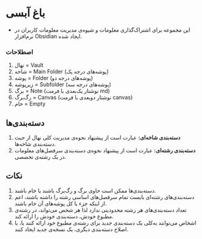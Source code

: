 # باغ آبسی

- این مجموعه برای اشتراک‌گذاری معلومات و شیوه‌ی مدیریت معلومات کاربران در نرم‌افزار Obsidian ایجاد شده.

### اصطلاحات
1. نهال = Vault
2. شاخه = Main Folder (پوشه‌های درجه یک)
3. پوشه = Folder (پوشه‌های درجه دو)
4. زیرپوشه = Subfolder (پوشه‌های درجه سه)
5. برگ = Note (نوشتار یک‌بعدی با فرمت md)
6. رگ‌برگ = Canvas (نوشتار دوبعدی با فرمت canvas)
7. خام = Empty

## دسته‌بندی‌ها
1. **دسته‌بندی شاخه‌ای:** عبارت است از پیشنهاد نحوه‌ی مدیریت کلی نهال از حیث دسته‌بندی شاخه‌ها.
2. **دسته‌بندی رشته‌ای:** عبارت است از پیشنهاد نحوه‌ی دسته‌بندی سرفصل‌های معلومات در یک رشته‌ی تخصصی.

## نکات

1. دسته‌بندی‌ها ممکن است حاوی برگ و رگ‌برگ باشند یا خام باشند.
2. دسته‌بندی‌های رشته‌ای بایست تمام سرفصل‌های اساسی رشته را داشته باشند، اعم از اینکه جزء یا کل پوشه‌های آن خام باشند.
3. تعداد دسته‌بندی‌های هر رشته محدودیتی ندارد لذا هر شخص می‌تواند، در رشته‌ی مطبوع خودش، دسته‌بندی خودش را ارائه کند.
4. اشخاص می‌توانند به‌کلی یک دسته‌بندی جدید برای رشته‌ی مطبوع خود ارائه کنند یا، با اصلاح دسته‌بندی دیگری، یک نسخه‌ی جدید ایجاد کنند.

